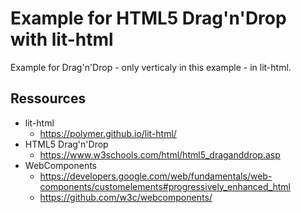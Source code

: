 # Example for HTML5 Drag'n'Drop with lit-html

Example for Drag'n'Drop - only verticaly in this example - in lit-html.

## Ressources
- lit-html
	- https://polymer.github.io/lit-html/
- HTML5 Drag'n'Drop
	- https://www.w3schools.com/html/html5_draganddrop.asp
- WebComponents
	- https://developers.google.com/web/fundamentals/web-components/customelements#progressively_enhanced_html
	- https://github.com/w3c/webcomponents/
